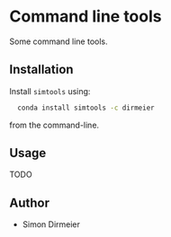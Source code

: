 # Command line tools

Some command line tools.

## Installation
 
Install `simtools` using:

```sh
  conda install simtools -c dirmeier
```

from the command-line.

## Usage

TODO

## Author

* Simon Dirmeier
